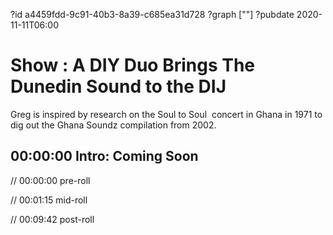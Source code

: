 ?id a4459fdd-9c91-40b3-8a39-c685ea31d728
?graph [""]
?pubdate 2020-11-11T06:00

# Show : A DIY Duo Brings The Dunedin Sound to the DIJ

Greg is inspired by research on the Soul to Soul  concert in Ghana in 1971 to dig out the Ghana Soundz compilation from 2002.

## 00:00:00 Intro: Coming Soon

// 00:00:00 pre-roll

// 00:01:15 mid-roll

// 00:09:42 post-roll

